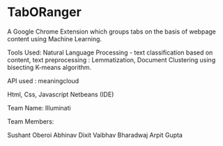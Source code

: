 # TabORanger

A Google Chrome Extension which groups tabs on the basis of webpage content using Machine Learning.

Tools Used:
Natural Language Processing - text classification based on content, text preprocessing : Lemmatization,
Document Clustering using bisecting K-means algorithm.

API used : meaningcloud

Html, Css, Javascript
Netbeans (IDE)

Team Name: Illuminati

Team Members:

Sushant Oberoi
Abhinav Dixit
Vaibhav Bharadwaj
Arpit Gupta
